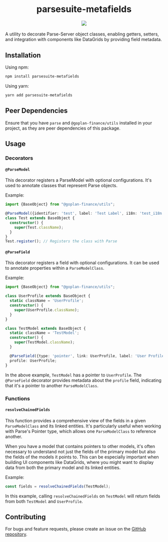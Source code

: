 <h1 align="center">parsesuite-metafields</h2>
<h4 align="center">
  <img src="https://img.shields.io/npm/v/parsesuite-metafields/latest.svg" />
</h4>

A utility to decorate Parse-Server object classes, enabling getters, setters, and integration with components like DataGrids by providing field metadata.

## Installation

Using npm:

```bash
npm install parsesuite-metafields
```

Using yarn:

```bash
yarn add parsesuite-metafields
```

## Peer Dependencies

Ensure that you have `parse` and `@goplan-finance/utils` installed in your project, as they are peer dependencies of this package.

## Usage

### Decorators

#### `@ParseModel`

This decorator registers a ParseModel with optional configurations. It's used to annotate classes that represent Parse objects.

Example:

```typescript
import {BaseObject} from "@goplan-finance/utils";

@ParseModel({identifier: 'test', label: 'Test Label', i18n: 'test_i18n'})
class Test extends BaseObject {
  constructor() {
    super(Test.className);
  }
}
Test.register(); // Registers the class with Parse
```

#### `@ParseField`

This decorator registers a field with optional configurations. It can be used to annotate properties within a `ParseModelClass`.

Example:

```typescript
import {BaseObject} from "@goplan-finance/utils";

class UserProfile extends BaseObject {
  static className = 'UserProfile';  
  constructor() {
    super(UserProfile.className);
  }
}

class TestModel extends BaseObject {
  static className = 'TestModel';
  constructor() {
    super(TestModel.className);
  }

  @ParseField({type: 'pointer', link: UserProfile, label: 'User Profile', i18n: 'user_profile'})
  profile: UserProfile;
}
```

In the above example, `TestModel` has a pointer to `UserProfile`. The `@ParseField` decorator provides metadata about the `profile` field, indicating that it's a pointer to another `ParseModelClass`.

### Functions

#### `resolveChainedFields`

This function provides a comprehensive view of the fields in a given `ParseModelClass` and its linked entities. It's particularly useful when working with Parse's Pointer type, which allows one `ParseModelClass` to reference another.

When you have a model that contains pointers to other models, it's often necessary to understand not just the fields of the primary model but also the fields of the models it points to. This can be especially important when building UI components like DataGrids, where you might want to display data from both the primary model and its linked entities.

Example:

```typescript
const fields = resolveChainedFields(TestModel);
```

In this example, calling `resolveChainedFields` on `TestModel` will return fields from both `TestModel` and `UserProfile`.

## Contributing

For bugs and feature requests, please create an issue on the [GitHub repository](https://github.com/newera-systems/parsesuite-metafields/issues).
